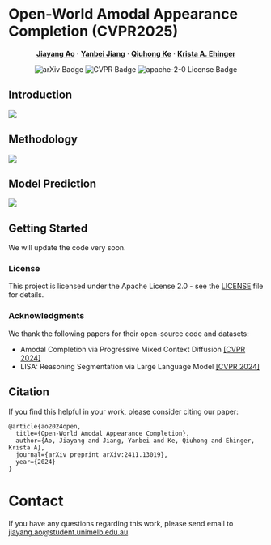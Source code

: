 # Open-World Amodal Appearance Completion (CVPR2025)

<p align="center">
  <p align="center" margin-bottom="0px">
    <a href="https://jiayangao.github.io/"><strong>Jiayang Ao</strong></a>
    ·
    <a href="https://cis.unimelb.edu.au/research/artificial-intelligence/ai-students/artificial-intelligence/yanbei-jiang"><strong>Yanbei Jiang</strong></a>
    ·
    <a href="https://research.monash.edu/en/persons/qiuhong-ke/"><strong>Qiuhong Ke</strong></a>
    ·
    <a href="http://www.kehinger.com/"><strong>Krista A. Ehinger</strong></a>
    <p align="center">
    <a href="https://arxiv.org/abs/2411.13019" style="text-decoration:none;">
      <img src="https://img.shields.io/badge/arXiv-2411.13019-b31b1b.svg" alt="arXiv Badge">
    </a>
    <a href="https://cvpr.thecvf.com/Conferences/2025/AcceptedPapers" style="text-decoration:none;">
      <img src="https://img.shields.io/badge/Pub-CVPR'25-blue" alt="CVPR Badge">
    </a>
    <a href="https://opensource.org/license/apache-2-0" style="text-decoration:none;">
      <img src="https://img.shields.io/badge/License-Apache 2.0-yellow.svg" alt="apache-2-0 License Badge">
    </a>
  </p>
</p>

## Introduction

![](intro.png)

## Methodology

![](methodology.png)

## Model Prediction

![](demo.png)


## Getting Started

We will update the code very soon.

### License

This project is licensed under the Apache License 2.0 - see the [LICENSE](https://github.com/saraao/amodal/blob/main/LICENSE) file for details.

### Acknowledgments

We thank the following papers for their open-source code and datasets:
- Amodal Completion via Progressive Mixed Context Diffusion [[CVPR 2024]](https://github.com/k8xu/amodal)
- LISA: Reasoning Segmentation via Large Language Model [[CVPR 2024]](https://github.com/dvlab-research/LISA)  



## Citation

If you find this helpful in your work, please consider citing our paper:
```
@article{ao2024open,
  title={Open-World Amodal Appearance Completion},
  author={Ao, Jiayang and Jiang, Yanbei and Ke, Qiuhong and Ehinger, Krista A},
  journal={arXiv preprint arXiv:2411.13019},
  year={2024}
}
```

# Contact
If you have any questions regarding this work, please send email to jiayang.ao@student.unimelb.edu.au.
